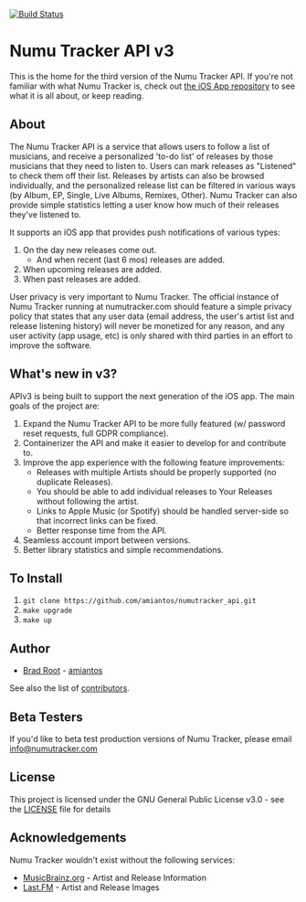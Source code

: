 [![Build Status](https://travis-ci.org/amiantos/numutracker_api.svg?branch=master)](https://travis-ci.org/amiantos/numutracker_api)

# Numu Tracker API v3

This is the home for the third version of the Numu Tracker API. If you're not familiar with what Numu Tracker is, check out [the iOS App repository](https://www.github.com/amiantos/numutracker_ios) to see what it is all about, or keep reading.

## About

The Numu Tracker API is a service that allows users to follow a list of musicians, and receive a personalized 'to-do list' of releases by those musicians that they need to listen to. Users can mark releases as "Listened" to check them off their list. Releases by artists can also be browsed individually, and the personalized release list can be filtered in various ways (by Album, EP, Single, Live Albums, Remixes, Other). Numu Tracker can also provide simple statistics letting a user know how much of their releases they've listened to.

It supports an iOS app that provides push notifications of various types:
1. On the day new releases come out.
    - And when recent (last 6 mos) releases are added.
2. When upcoming releases are added.
3. When past releases are added.

User privacy is very important to Numu Tracker. The official instance of Numu Tracker running at numutracker.com should feature a simple privacy policy that states that any user data (email address, the user's artist list and release listening history) will never be monetized for any reason, and any user activity (app usage, etc) is only shared with third parties in an effort to improve the software.

## What's new in v3?

APIv3 is being built to support the next generation of the iOS app. The main goals of the project are:

1. Expand the Numu Tracker API to be more fully featured (w/ password reset requests, full GDPR compliance).
2. Containerizer the API and make it easier to develop for and contribute to.
3. Improve the app experience with the following feature improvements:
    - Releases with multiple Artists should be properly supported (no duplicate Releases).
    - You should be able to add individual releases to Your Releases without following the artist.
    - Links to Apple Music (or Spotify) should be handled server-side so that incorrect links can be fixed.
    - Better response time from the API.
4. Seamless account import between versions.
5. Better library statistics and simple recommendations.

## To Install
1. `git clone https://github.com/amiantos/numutracker_api.git`
2. `make upgrade`
3. `make up`

## Author

* [Brad Root](https://bradroot.me) - [amiantos](https://github.com/amiantos)

See also the list of [contributors](https://github.com/amiantos/numutracker_api/contributors).

## Beta Testers

If you'd like to beta test production versions of Numu Tracker, please email info@numutracker.com

## License

This project is licensed under the GNU General Public License v3.0 - see the [LICENSE](LICENSE) file for details

## Acknowledgements
Numu Tracker wouldn't exist without the following services:
- [MusicBrainz.org](http://www.musicbrainz.org) - Artist and Release Information
- [Last.FM](http://www.last.fm) - Artist and Release Images
